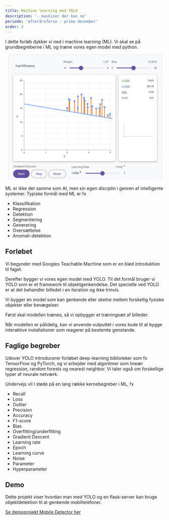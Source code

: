 ```yaml
---
title: Machine learning med YOLO
description: '- maskiner der kan se'
periode: 'efterårsferie - primo december'
order: 2
---
```

I dette forløb dykker vi ned i machine learning (ML). Vi skal se på grundbegreberne i ML og træne vores egen model med python. 

![Gradient Descent](assets/gradient-descent.png)

ML er ikke det samme som AI, men sin egen disciplin i genren af intelligente systemer.
Typiske formål med ML er fx

- Klassifikation 
- Regression
- Detektion
- Segmentering
- Generering
- Oversættelse
- Anomali-detektion

## Forløbet 
Vi begynder med Googles Teachable Machine som er en blød introduktion til faget. 

Derefter bygger vi vores egen model med YOLO. Til det formål bruger vi YOLO som er et framework til objektgenkendelse. Det specielle ved YOLO er at det behandler billedet i en iteration og ikke trinvis.

Vi bygger en model som kan genkende eller skelne mellem forskellig fysiske objekter eller bevægelser. 

Først skal modellen trænes, så vi opbygger et træningsæt af billeder. 

Når modellen er pålidelig, kan vi anvende outputtet i vores kode til at bygge interaktive installationer som reagerer på bestemte genstande. 

## Faglige begreber
Udover YOLO introducerer forløbet deep-learning biblioteker som fx TensorFlow og PyTorch, og vi arbejder med algoritmer som lineær regression, random forests og nearest neighbor. Vi taler også om forskellige typer af neurale netværk. 

Undervejs vil I støde på en lang række kernebegreber i ML, fx

- Recall
- Loss
- Outlier
- Precision
- Accuracy
- F1-score
- Bias
- Overfitting/underfitting
- Gradient Descent
- Learning rate
- Epoch
- Learning curve
- Noise
- Parameter
- Hyperparameter


## Demo
Dette projekt viser hvordan man med YOLO og en flask-server kan bruge objektdetektion til at genkende mobiltelefoner.

[Se demoprojekt Mobile Detector her](https://github.com/slotshaven-ddu/machine-learning-yolo/tree/main/mobile-detect)